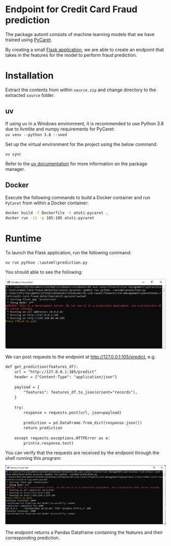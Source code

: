# Endpoint for Credit Card Fraud prediction

The package automl consists of machine learning models that we have trained using [PyCaret](https://pycaret.org/).

By creating a small [Flask application](https://flask.palletsprojects.com/en/2.2.x/), we are able to create an endpoint that takes in the features for the model to perform fraud prediction.

# Installation

Extract the contents from within `source.zip` and change directory to the extracted `source` folder.

## uv

If using uv in a Windows environment, it is recommended to use Python 3.8 due to llvmlite and numpy requirements for PyCaret:  
`uv venv --python 3.8 --seed`

Set up the virtual environment for the project using the below command:
```
uv sync
```

Refer to the [uv documentation](https://docs.astral.sh/uv/) for more information on the package manager.

## Docker

Execute the following commands to build a Docker container and run `PyCaret` from within a Docker container:

```bash
docker build -f Dockerfile -t atoti-pycaret .
docker run -it -p 105:105 atoti-pycaret
```

# Runtime
To launch the Flask application, run the following command:
```
uv run python .\automl\prediction.py
```

You should able to see the following:

<img src="../img/flask_endpoint.png">

We can post requests to the endpoint at http://127.0.0.1:105/predict, e.g.  

```
def get_prediction(features_df):
    url = "http://127.0.0.1:105/predict"
    header = {"Content-Type": "application/json"}

    payload = {
        "features": features_df.to_json(orient="records"),
    }

    try:
        response = requests.post(url, json=payload)

        prediction = pd.DataFrame.from_dict(response.json())
        return prediction

    except requests.exceptions.HTTPError as e:
        print(e.response.text)
```

You can verify that the requests are received by the endpoint through the shell running this program:

<img src="../img/request_received.png"/>  


The endpoint returns a Pandas Dataframe containing the features and their corresponding prediction.
